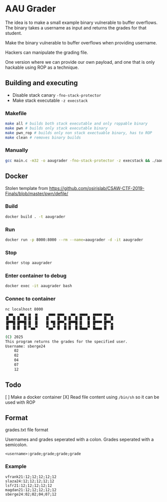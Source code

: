 # AAU Grader

The idea is to make a small example binary vulnerable to buffer overflows.
The binary takes a username as input and returns the grades for that student.

Make the binary vulnerable to buffer overflows when providing username.

Hackers can manipulate the grading file.

One version where we can provide our own payload, and one
that is only hackable using ROP as a technique.

## Building and executing

* Disable stack canary `-fno-stack-protector`
* Make stack executable `-z execstack`

### Makefile

```sh
make all # builds both stack executable and only roppable binary
make pwn # builds only stack executable binary
make pwn_rop # builds only non stack exectuable binary, has to ROP
make clean # removes binary builds
````

### Manually
```sh
gcc main.c -m32 -o aaugrader -fno-stack-protector -z execstack && ./aaugrader
```

## Docker
Stolen template from https://github.com/osirislab/CSAW-CTF-2019-Finals/blob/master/pwn/defile/
### Build
```sh
docker build . -t aaugrader
```

### Run
```sh
docker run -p 8000:8000 --rm --name=aaugrader -d -it aaugrader
```

### Stop
```sh
docker stop aaugrader
```

### Enter container to debug
```sh
docker exec -it aaugrader bash
```


### Connec to container
```sh
nc localhost 8000                                                                                                           11:27:27
 ▗▄▖  ▗▄▖ ▗▖ ▗▖    ▗▄▄▖▗▄▄▖  ▗▄▖ ▗▄▄▄  ▗▄▄▄▖▗▄▄▖ 
▐▌ ▐▌▐▌ ▐▌▐▌ ▐▌   ▐▌   ▐▌ ▐▌▐▌ ▐▌▐▌  █ ▐▌   ▐▌ ▐▌
▐▛▀▜▌▐▛▀▜▌▐▌ ▐▌   ▐▌▝▜▌▐▛▀▚▖▐▛▀▜▌▐▌  █ ▐▛▀▀▘▐▛▀▚▖
▐▌ ▐▌▐▌ ▐▌▝▚▄▞▘   ▝▚▄▞▘▐▌ ▐▌▐▌ ▐▌▐▙▄▄▀ ▐▙▄▄▖▐▌ ▐▌
                                                 
(C) 2025                                         
This program returns the grades for the specified user.
Username: sberge24
	02
	02
	04
	07
	12
```

## Todo
[ ] Make a docker container
[X] Read file content using `/bin/sh` so it can be used with ROP

## Format

grades.txt file format

Usernames and grades seperated with a colon.
Grades seperated with a semicolon.
```
<username>:grade;grade;grade;grade
```

### Example
```
vfrank21:12;12;12;12;12
slaza24:12;12;12;12;12
lsfr21:12;12;12;12;12
magdan21:12;12;12;12;12
sberge24:02;02;04;07;12
```
